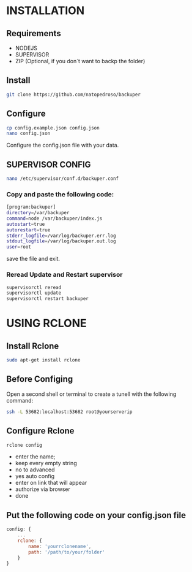 # INSTALLATION

## Requirements
- NODEJS
- SUPERVISOR
- ZIP (Optional, if you don´t want to backp the folder)

## Install
```bash
git clone https://github.com/natopedroso/backuper
```

## Configure
```bash
cp config.example.json config.json
nano config.json
```
Configure the config.json file with your data.

## SUPERVISOR CONFIG
```bash
nano /etc/supervisor/conf.d/backuper.conf
```

### Copy and paste the following code:
```bash
[program:backuper]
directory=/var/backuper
command=node /var/backuper/index.js
autostart=true
autorestart=true
stderr_logfile=/var/log/backuper.err.log
stdout_logfile=/var/log/backuper.out.log
user=root
```
save the file and exit.

### Reread Update and Restart supervisor
```bash
supervisorctl reread
supervisorctl update
supervisorctl restart backuper
```

# USING RCLONE

## Install Rclone
```bash
sudo apt-get install rclone
```

## Before Configing
Open a second shell or terminal to create a tunell with the following command:
```bash
ssh -L 53682:localhost:53682 root@yourserverip
```

## Configure Rclone
```bash
rclone config
```
- enter the name;
- keep every empty string
- no to advanced
- yes auto config 
- enter on link that will appear
- authorize via browser
- done

## Put the following code on your config.json file
```javascript
config: {
    ...
    rclone: {
        name: 'yourrclonename',
        path: '/path/to/your/folder'
    }
}
```






